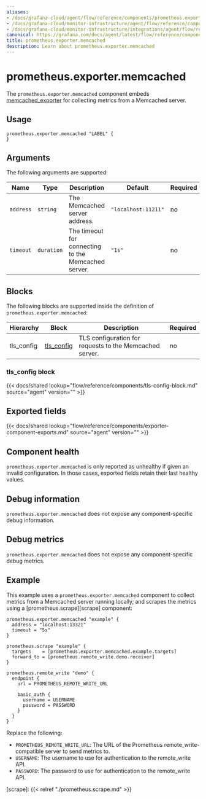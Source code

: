 ```yaml
---
aliases:
- /docs/grafana-cloud/agent/flow/reference/components/prometheus.exporter.memcached/
- /docs/grafana-cloud/monitor-infrastructure/agent/flow/reference/components/prometheus.exporter.memcached/
- /docs/grafana-cloud/monitor-infrastructure/integrations/agent/flow/reference/components/prometheus.exporter.memcached/
canonical: https://grafana.com/docs/agent/latest/flow/reference/components/prometheus.exporter.memcached/
title: prometheus.exporter.memcached
description: Learn about prometheus.exporter.memcached
---
```


# prometheus.exporter.memcached

The `prometheus.exporter.memcached` component embeds
[memcached_exporter](https://github.com/prometheus/memcached_exporter) for collecting metrics from a Memcached server.

## Usage

```river
prometheus.exporter.memcached "LABEL" {
}
```

## Arguments

The following arguments are supported:

| Name      | Type       | Description                                         | Default             | Required |
| --------- | ---------- | --------------------------------------------------- | ------------------- | -------- |
| `address` | `string`   | The Memcached server address.                       | `"localhost:11211"` | no       |
| `timeout` | `duration` | The timeout for connecting to the Memcached server. | `"1s"`              | no       |

## Blocks

The following blocks are supported inside the definition of `prometheus.exporter.memcached`:

| Hierarchy  | Block          | Description                                             | Required |
| ---------- | -------------- | ------------------------------------------------------- | -------- |
| tls_config | [tls_config][] | TLS configuration for requests to the Memcached server. | no       |

[tls_config]: #tls_config-block

### tls_config block

{{< docs/shared lookup="flow/reference/components/tls-config-block.md" source="agent" version="<AGENT VERSION>" >}}

## Exported fields

{{< docs/shared lookup="flow/reference/components/exporter-component-exports.md" source="agent" version="<AGENT VERSION>" >}}

## Component health

`prometheus.exporter.memcached` is only reported as unhealthy if given
an invalid configuration. In those cases, exported fields retain their last
healthy values.

## Debug information

`prometheus.exporter.memcached` does not expose any component-specific
debug information.

## Debug metrics

`prometheus.exporter.memcached` does not expose any component-specific
debug metrics.

## Example

This example uses a `prometheus.exporter.memcached` component to collect metrics from a Memcached
server running locally, and scrapes the metrics using a [prometheus.scrape][scrape] component:

```river
prometheus.exporter.memcached "example" {
  address = "localhost:13321"
  timeout = "5s"
}

prometheus.scrape "example" {
  targets    = [prometheus.exporter.memcached.example.targets]
  forward_to = [prometheus.remote_write.demo.receiver]
}

prometheus.remote_write "demo" {
  endpoint {
    url = PROMETHEUS_REMOTE_WRITE_URL

    basic_auth {
      username = USERNAME
      password = PASSWORD
    }
  }
}
```

Replace the following:

- `PROMETHEUS_REMOTE_WRITE_URL`: The URL of the Prometheus remote_write-compatible server to send metrics to.
- `USERNAME`: The username to use for authentication to the remote_write API.
- `PASSWORD`: The password to use for authentication to the remote_write API.

[scrape]: {{< relref "./prometheus.scrape.md" >}}
